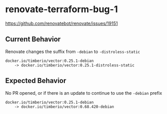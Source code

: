 # renovate-terraform-bug-1
https://github.com/renovatebot/renovate/issues/19151

## Current Behavior

Renovate changes the suffix from `-debian` to `-distroless-static`

```
docker.io/timberio/vector:0.25.1-debian
    -> docker.io/timberio/vector:0.25.1-distroless-static
```

## Expected Behavior

No PR opened, or if there is an update to continue to use the `-debian` prefix

```
docker.io/timberio/vector:0.25.1-debian
    -> docker.io/timberio/vector:0.68.420-debian
```
